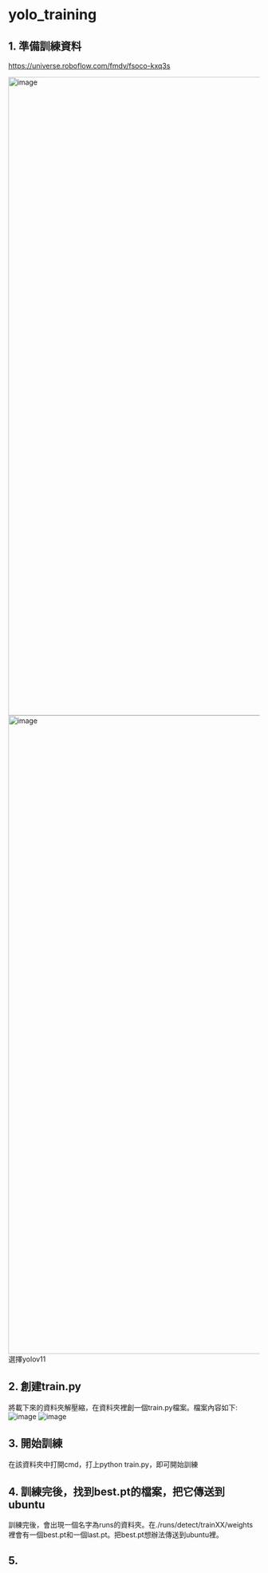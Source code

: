 # yolo_training

## 1. 準備訓練資料
https://universe.roboflow.com/fmdv/fsoco-kxq3s

<img width="1280" alt="image" src="https://github.com/user-attachments/assets/03edcf78-54ed-424e-a2ff-5942c535d997" />

<img width="1280" alt="image" src="https://github.com/user-attachments/assets/796ad446-bbe1-44d4-960f-a45acb0a1075" />
選擇yolov11

## 2. 創建train.py
將載下來的資料夾解壓縮，在資料夾裡創一個train.py檔案。檔案內容如下:
![image](https://github.com/user-attachments/assets/6acf5cb8-2aae-494b-b57c-a03c5ac628d9)
![image](https://github.com/user-attachments/assets/8f956af4-166e-45f3-a296-bc97b4a2fbf9)


## 3. 開始訓練
在該資料夾中打開cmd，打上python train.py，即可開始訓練


## 4. 訓練完後，找到best.pt的檔案，把它傳送到ubuntu
訓練完後，會出現一個名字為runs的資料夾。在./runs/detect/trainXX/weights裡會有一個best.pt和一個last.pt。把best.pt想辦法傳送到ubuntu裡。

## 5. 
